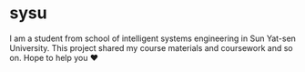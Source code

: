 # sysu
I am a student from school of intelligent systems engineering in Sun Yat-sen University.
This project shared my course materials and coursework  and so on.
Hope to help you ❤️
